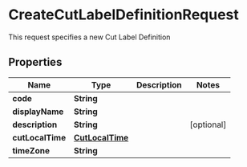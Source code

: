 

# CreateCutLabelDefinitionRequest

This request specifies a new Cut Label Definition

## Properties

Name | Type | Description | Notes
------------ | ------------- | ------------- | -------------
**code** | **String** |  | 
**displayName** | **String** |  | 
**description** | **String** |  |  [optional]
**cutLocalTime** | [**CutLocalTime**](CutLocalTime.md) |  | 
**timeZone** | **String** |  | 




